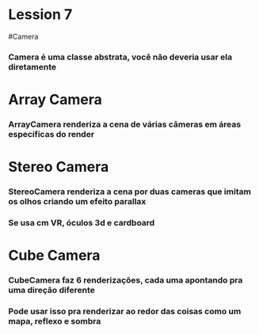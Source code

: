 # Lession 7

#Camera

### Camera é uma classe abstrata, você não deveria usar ela diretamente

# Array Camera

### ArrayCamera renderiza a cena de várias câmeras em áreas específicas do render

# Stereo Camera

### StereoCamera renderiza a cena por duas cameras que imitam os olhos criando um **efeito parallax**
### Se usa cm VR, óculos 3d e cardboard

# Cube Camera

### CubeCamera faz 6 renderizações, cada uma apontando pra uma direção diferente
### Pode usar isso pra renderizar ao redor das coisas como um mapa, reflexo e sombra
